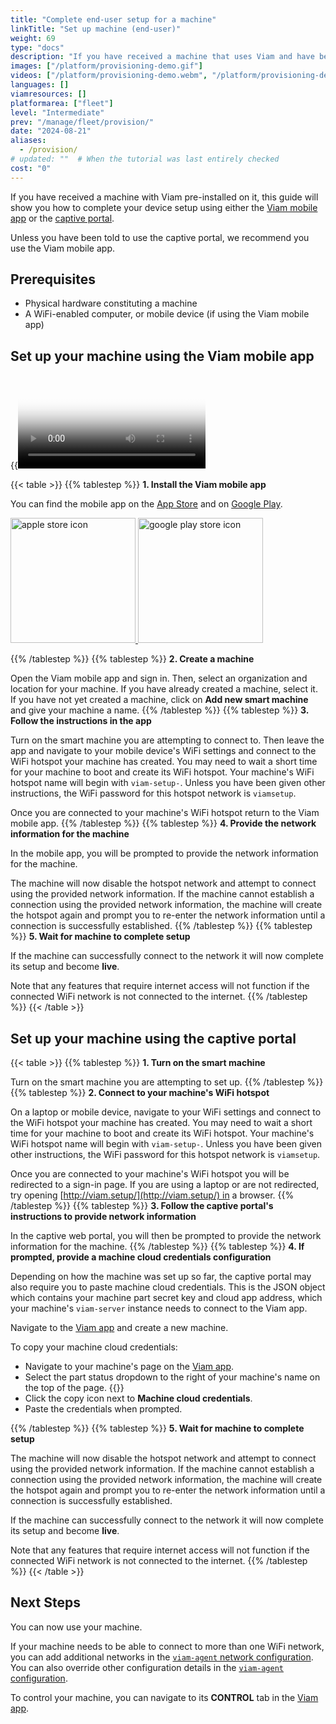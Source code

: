 ```yaml
---
title: "Complete end-user setup for a machine"
linkTitle: "Set up machine (end-user)"
weight: 69
type: "docs"
description: "If you have received a machine that uses Viam and have been pointed to this guide, this guide will show you how to set it up."
images: ["/platform/provisioning-demo.gif"]
videos: ["/platform/provisioning-demo.webm", "/platform/provisioning-demo.mp4"]
languages: []
viamresources: []
platformarea: ["fleet"]
level: "Intermediate"
prev: "/manage/fleet/provision/"
date: "2024-08-21"
aliases:
  - /provision/
# updated: ""  # When the tutorial was last entirely checked
cost: "0"
---
```


If you have received a machine with Viam pre-installed on it, this guide will show you how to complete your device setup using either the [Viam mobile app](#set-up-your-machine-using-the-viam-mobile-app) or the [captive portal](#set-up-your-machine-using-the-captive-portal).

Unless you have been told to use the captive portal, we recommend you use the Viam mobile app.

## Prerequisites

- Physical hardware constituting a machine
- A WiFi-enabled computer, or mobile device (if using the Viam mobile app)

## Set up your machine using the Viam mobile app

{{<video webm_src="/platform/provisioning-demo.webm" mp4_src="/platform/provisioning-demo.mp4" alt="Using the Viam mobile app to provision a new machine with viam-agent." poster="/platform/provisioning-demo.jpg" max-width="400px" class="aligncenter imgzoom">}}

{{< table >}}
{{% tablestep %}}
**1. Install the Viam mobile app**

You can find the mobile app on the [App Store](https://apps.apple.com/vn/app/viam-robotics/id6451424162) and on [Google Play](https://play.google.com/store/apps/details?id=com.viam.viammobile&hl=en&gl=US).

<a href="https://apps.apple.com/vn/app/viam-robotics/id6451424162" target="_blank">
  <img src="https://github.com/viamrobotics/docs/assets/90707162/a470b65d-1b97-412f-9f97-daf902f2f053" width="200px" alt="apple store icon" class="center-if-small" >
</a>

<a href="https://play.google.com/store/apps/details?id=com.viam.viammobile&hl=en&gl=US" target="_blank">
  <img src="https://github.com/viamrobotics/docs/assets/90707162/6ebd6960-08c5-41d4-81f9-42293fbfdfd4" width="200px" alt="google play store icon" class="center-if-small" >
</a>

{{% /tablestep %}}
{{% tablestep %}}
**2. Create a machine**

Open the Viam mobile app and sign in.
Then, select an organization and location for your machine.
If you have already created a machine, select it.
If you have not yet created a machine, click on **Add new smart machine** and give your machine a name.
{{% /tablestep %}}
{{% tablestep %}}
**3. Follow the instructions in the app**

Turn on the smart machine you are attempting to connect to.
Then leave the app and navigate to your mobile device's WiFi settings and connect to the WiFi hotspot your machine has created.
You may need to wait a short time for your machine to boot and create its WiFi hotspot.
Your machine's WiFi hotspot name will begin with `viam-setup-`.
Unless you have been given other instructions, the WiFi password for this hotspot network is `viamsetup`.

Once you are connected to your machine's WiFi hotspot return to the Viam mobile app.
{{% /tablestep %}}
{{% tablestep %}}
**4. Provide the network information for the machine**

In the mobile app, you will be prompted to provide the network information for the machine.

The machine will now disable the hotspot network and attempt to connect using the provided network information.
If the machine cannot establish a connection using the provided network information, the machine will create the hotspot again and prompt you to re-enter the network information until a connection is successfully established.
{{% /tablestep %}}
{{% tablestep %}}
**5. Wait for machine to complete setup**

If the machine can successfully connect to the network it will now complete its setup and become **live**.

Note that any features that require internet access will not function if the connected WiFi network is not connected to the internet.
{{% /tablestep %}}
{{< /table >}}

## Set up your machine using the captive portal

{{< table >}}
{{% tablestep %}}
**1. Turn on the smart machine**

Turn on the smart machine you are attempting to set up.
{{% /tablestep %}}
{{% tablestep %}}
**2. Connect to your machine's WiFi hotspot**

On a laptop or mobile device, navigate to your WiFi settings and connect to the WiFi hotspot your machine has created.
You may need to wait a short time for your machine to boot and create its WiFi hotspot.
Your machine's WiFi hotspot name will begin with `viam-setup-`.
Unless you have been given other instructions, the WiFi password for this hotspot network is `viamsetup`.

Once you are connected to your machine's WiFi hotspot you will be redirected to a sign-in page.
If you are using a laptop or are not redirected, try opening [http://viam.setup/](http://viam.setup/) in a browser.
{{% /tablestep %}}
{{% tablestep %}}
**3. Follow the captive portal's instructions to provide network information**

In the captive web portal, you will then be prompted to provide the network information for the machine.
{{% /tablestep %}}
{{% tablestep %}}
**4. If prompted, provide a machine cloud credentials configuration**

Depending on how the machine was set up so far, the captive portal may also require you to paste machine cloud credentials.
This is the JSON object which contains your machine part secret key and cloud app address, which your machine's `viam-server` instance needs to connect to the Viam app.

Navigate to the [Viam app](https://app.viam.com) and create a new machine.

To copy your machine cloud credentials:

- Navigate to your machine's page on the [Viam app](https://app.viam.com).
- Select the part status dropdown to the right of your machine's name on the top of the page.
  {{<imgproc src="configure/machine-part-info.png" resize="500x" declaredimensions=true alt="Restart button on the machine part info dropdown">}}
- Click the copy icon next to **Machine cloud credentials**.
- Paste the credentials when prompted.

{{% /tablestep %}}
{{% tablestep %}}
**5. Wait for machine to complete setup**

The machine will now disable the hotspot network and attempt to connect using the provided network information.
If the machine cannot establish a connection using the provided network information, the machine will create the hotspot again and prompt you to re-enter the network information until a connection is successfully established.

If the machine can successfully connect to the network it will now complete its setup and become **live**.

Note that any features that require internet access will not function if the connected WiFi network is not connected to the internet.
{{% /tablestep %}}
{{< /table >}}

## Next Steps

You can now use your machine.

If your machine needs to be able to connect to more than one WiFi network, you can add additional networks in the [`viam-agent` network configuration](/manage/reference/viam-agent/#networks).
You can also override other configuration details in the [`viam-agent` configuration](/manage/reference/viam-agent/#configuration).

To control your machine, you can navigate to its **CONTROL** tab in the [Viam app](https://app.viam.com).
